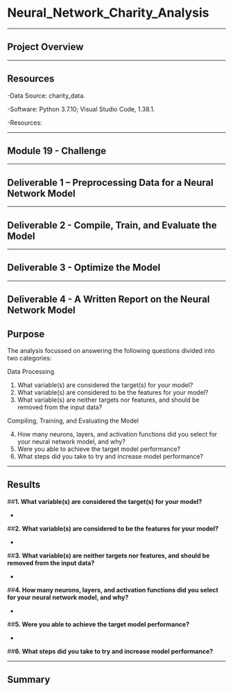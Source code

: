 # Neural_Network_Charity_Analysis

--------------------------------------------------------------------------------------------------------------------------------------------------------------------------------

## **Project Overview**



---------------------------------------------------------------------------------------------------------------------------------------------------------------------------------

## **Resources**

-Data Source: charity_data.

-Software: Python 3.7.10; Visual Studio Code, 1.38.1.

-Resources: 

---------------------------------------------------------------------------------------------------------------------------------------------------------------------------------

## **Module 19 - Challenge** 

---------------------------------------------------------------------------------------------------------------------------------------------------------------------------------

## Deliverable 1 – Preprocessing Data for a Neural Network Model 



---------------------------------------------------------------------------------------------------------------------------------------------------------------------------------

## Deliverable 2 - Compile, Train, and Evaluate the Model


---------------------------------------------------------------------------------------------------------------------------------------------------------------------------------

## Deliverable 3 - Optimize the Model




---------------------------------------------------------------------------------------------------------------------------------------------------------------------------------

## Deliverable 4 - A Written Report on the Neural Network Model

## **Purpose**



The analysis focussed on answering the following questions divided into two categories:

Data Processing

1. What variable(s) are considered the target(s) for your model?
2. What variable(s) are considered to be the features for your model?
3. What variable(s) are neither targets nor features, and should be removed from the input data?

Compiling, Training, and Evaluating the Model

4. How many neurons, layers, and activation functions did you select for your neural network model, and why?
5. Were you able to achieve the target model performance?
6. What steps did you take to try and increase model performance?

---------------------------------------------------------------------------------------------------------------------------------------------------------------------------------

## **Results**

##**1. What variable(s) are considered the target(s) for your model?**

-


##**2. What variable(s) are considered to be the features for your model?**

-




##**3. What variable(s) are neither targets nor features, and should be removed from the input data?**

-

##**4. How many neurons, layers, and activation functions did you select for your neural network model, and why?**

-


##**5. Were you able to achieve the target model performance?**

-


##**6. What steps did you take to try and increase model performance?**


---------------------------------------------------------------------------------------------------------------------------------------------------------------------------------

## **Summary**

